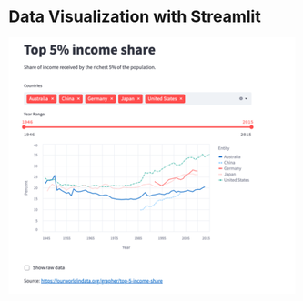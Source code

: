 # Data Visualization with Streamlit

![example streamlit app screenshot](streamlit-income-share.png)
